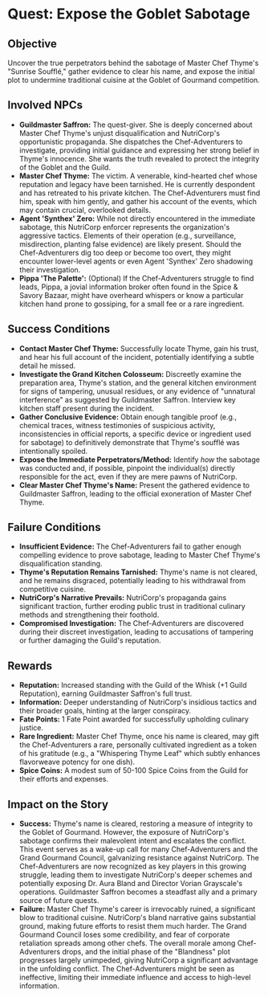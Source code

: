 # Quest: Expose the Goblet Sabotage

## Objective
Uncover the true perpetrators behind the sabotage of Master Chef Thyme's "Sunrise Soufflé," gather evidence to clear his name, and expose the initial plot to undermine traditional cuisine at the Goblet of Gourmand competition.

## Involved NPCs
*   **Guildmaster Saffron:** The quest-giver. She is deeply concerned about Master Chef Thyme's unjust disqualification and NutriCorp's opportunistic propaganda. She dispatches the Chef-Adventurers to investigate, providing initial guidance and expressing her strong belief in Thyme's innocence. She wants the truth revealed to protect the integrity of the Goblet and the Guild.
*   **Master Chef Thyme:** The victim. A venerable, kind-hearted chef whose reputation and legacy have been tarnished. He is currently despondent and has retreated to his private kitchen. The Chef-Adventurers must find him, speak with him gently, and gather his account of the events, which may contain crucial, overlooked details.
*   **Agent 'Synthex' Zero:** While not directly encountered in the immediate sabotage, this NutriCorp enforcer represents the organization's aggressive tactics. Elements of their operation (e.g., surveillance, misdirection, planting false evidence) are likely present. Should the Chef-Adventurers dig too deep or become too overt, they might encounter lower-level agents or even Agent 'Synthex' Zero shadowing their investigation.
*   **Pippa 'The Palette':** (Optional) If the Chef-Adventurers struggle to find leads, Pippa, a jovial information broker often found in the Spice & Savory Bazaar, might have overheard whispers or know a particular kitchen hand prone to gossiping, for a small fee or a rare ingredient.

## Success Conditions
*   **Contact Master Chef Thyme:** Successfully locate Thyme, gain his trust, and hear his full account of the incident, potentially identifying a subtle detail he missed.
*   **Investigate the Grand Kitchen Colosseum:** Discreetly examine the preparation area, Thyme's station, and the general kitchen environment for signs of tampering, unusual residues, or any evidence of "unnatural interference" as suggested by Guildmaster Saffron. Interview key kitchen staff present during the incident.
*   **Gather Conclusive Evidence:** Obtain enough tangible proof (e.g., chemical traces, witness testimonies of suspicious activity, inconsistencies in official reports, a specific device or ingredient used for sabotage) to definitively demonstrate that Thyme's soufflé was intentionally spoiled.
*   **Expose the Immediate Perpetrators/Method:** Identify *how* the sabotage was conducted and, if possible, pinpoint the individual(s) directly responsible for the act, even if they are mere pawns of NutriCorp.
*   **Clear Master Chef Thyme's Name:** Present the gathered evidence to Guildmaster Saffron, leading to the official exoneration of Master Chef Thyme.

## Failure Conditions
*   **Insufficient Evidence:** The Chef-Adventurers fail to gather enough compelling evidence to prove sabotage, leading to Master Chef Thyme's disqualification standing.
*   **Thyme's Reputation Remains Tarnished:** Thyme's name is not cleared, and he remains disgraced, potentially leading to his withdrawal from competitive cuisine.
*   **NutriCorp's Narrative Prevails:** NutriCorp's propaganda gains significant traction, further eroding public trust in traditional culinary methods and strengthening their foothold.
*   **Compromised Investigation:** The Chef-Adventurers are discovered during their discreet investigation, leading to accusations of tampering or further damaging the Guild's reputation.

## Rewards
*   **Reputation:** Increased standing with the Guild of the Whisk (+1 Guild Reputation), earning Guildmaster Saffron's full trust.
*   **Information:** Deeper understanding of NutriCorp's insidious tactics and their broader goals, hinting at the larger conspiracy.
*   **Fate Points:** 1 Fate Point awarded for successfully upholding culinary justice.
*   **Rare Ingredient:** Master Chef Thyme, once his name is cleared, may gift the Chef-Adventurers a rare, personally cultivated ingredient as a token of his gratitude (e.g., a "Whispering Thyme Leaf" which subtly enhances flavorweave potency for one dish).
*   **Spice Coins:** A modest sum of 50-100 Spice Coins from the Guild for their efforts and expenses.

## Impact on the Story
*   **Success:** Thyme's name is cleared, restoring a measure of integrity to the Goblet of Gourmand. However, the exposure of NutriCorp's sabotage confirms their malevolent intent and escalates the conflict. This event serves as a wake-up call for many Chef-Adventurers and the Grand Gourmand Council, galvanizing resistance against NutriCorp. The Chef-Adventurers are now recognized as key players in this growing struggle, leading them to investigate NutriCorp's deeper schemes and potentially exposing Dr. Aura Bland and Director Vorian Grayscale's operations. Guildmaster Saffron becomes a steadfast ally and a primary source of future quests.
*   **Failure:** Master Chef Thyme's career is irrevocably ruined, a significant blow to traditional cuisine. NutriCorp's bland narrative gains substantial ground, making future efforts to resist them much harder. The Grand Gourmand Council loses some credibility, and fear of corporate retaliation spreads among other chefs. The overall morale among Chef-Adventurers drops, and the initial phase of the "Blandness" plot progresses largely unimpeded, giving NutriCorp a significant advantage in the unfolding conflict. The Chef-Adventurers might be seen as ineffective, limiting their immediate influence and access to high-level information.